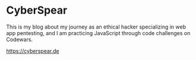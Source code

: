 # CyberSpear

This is my blog about my journey as an ethical hacker specializing in web app pentesting, and I am practicing JavaScript through code challenges on Codewars.

https://cyberspear.de
